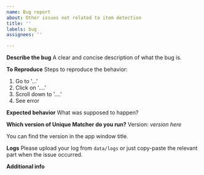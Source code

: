 ```yaml
---
name: Bug report
about: Other issues not related to item detection
title: ''
labels: bug
assignees: ''

---
```


**Describe the bug**
A clear and concise description of what the bug is.

**To Reproduce**
Steps to reproduce the behavior:
1. Go to '...'
2. Click on '....'
3. Scroll down to '....'
4. See error

**Expected behavior**
What was supposed to happen?

**Which version of Unique Matcher do you run?**
Version: *version here*

You can find the version in the app window title.

**Logs**
Please upload your log from `data/logs` or just copy-paste the relevant part when the issue occurred.

**Additional info**
